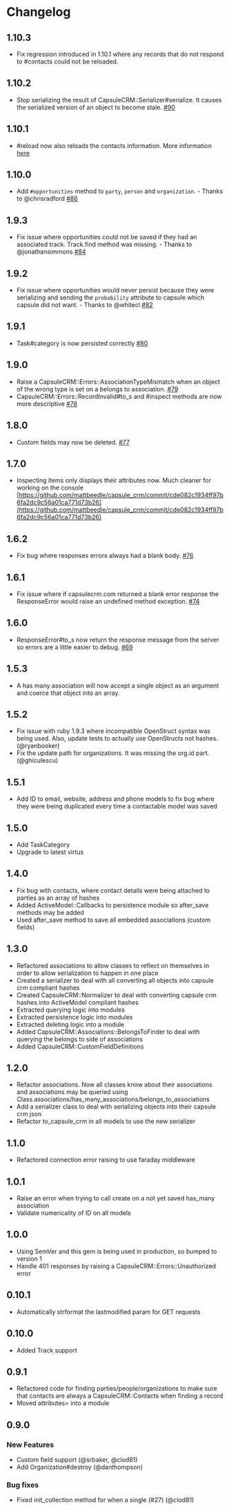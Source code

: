 # Changelog

## 1.10.3

- Fix regression introduced in 1.10.1 where any records that do not respond
  to #contacts could not be reloaded.

## 1.10.2

- Stop serializing the result of CapsuleCRM::Serializer#serialize. It causes
  the serialized version of an object to become stale.
  [#90](https://github.com/mattbeedle/capsule_crm/pull/90)

## 1.10.1

- #reload now also reloads the contacts information. More information
  [here](https://github.com/mattbeedle/capsule_crm/issues/89#issuecomment-71309322)

## 1.10.0

- Add ```#opportunities``` method to ```party```, ```person```
  and ```organization```. - Thanks to @chrisradford
  [#86](https://github.com/mattbeedle/capsule_crm/pull/86)

## 1.9.3

- Fix issue where opportunities could not be saved if they had an associated
  track. Track.find method was missing. - Thanks to @jonathansimmons
  [#84](https://github.com/mattbeedle/capsule_crm/pull/84)

## 1.9.2

- Fix issue where opportunities would never persist because they were
  serializing and sending the ```probability``` attribute to capsule which
  capsule did not want. - Thanks to @whitecl
  [#82](https://github.com/mattbeedle/capsule_crm/pull/82)

## 1.9.1

- Task#category is now persisted correctly
  [#80](https://github.com/mattbeedle/capsule_crm/pull/80)

## 1.9.0

- Raise a CapsuleCRM::Errors::AssociationTypeMismatch when an object of the
  wrong type is set on a belongs to association.
  [#79](https://github.com/mattbeedle/capsule_crm/pull/79)
- CapsuleCRM::Errors::RecordInvalid#to_s and #inspect methods are now more
  descriptive [#78](https://github.com/mattbeedle/capsule_crm/pull/78)

## 1.8.0

- Custom fields may now be deleted.
  [#77](https://github.com/mattbeedle/capsule_crm/pull/77)

## 1.7.0

- Inspecting items only displays their attributes now. Much cleaner for working
  on the console
  [https://github.com/mattbeedle/capsule_crm/commit/cde082c1934ff97b6fa2dc9c56a01ca771d73b26](https://github.com/mattbeedle/capsule_crm/commit/cde082c1934ff97b6fa2dc9c56a01ca771d73b26)

## 1.6.2

- Fix bug where responses errors always had a blank body.
  [#76](https://github.com/mattbeedle/capsule_crm/pull/76)

## 1.6.1

- Fix issue where if capsulecrm.com returned a blank error response the
  ResponseError would raise an undefined method exception.
  [#74](https://github.com/mattbeedle/capsule_crm/pull/74)

## 1.6.0

- ResponseError#to_s now return the response message from the server so errors
  are a little easier to debug.
  [#69](https://github.com/mattbeedle/capsule_crm/pull/69)

## 1.5.3

- A has many association will now accept a single object as an argument and
  coerce that object into an array.

## 1.5.2

- Fix issue with ruby 1.9.3 where incompatible OpenStruct syntax was being used.
  Also, update tests to actually use OpenStructs not hashes. (@ryanbooker)
- Fix the update path for organizations. It was missing the org.id part. (@ghiculescu)

## 1.5.1

- Add ID to email, website, address and phone models to fix bug where they were
  being duplicated every time a contactable model was saved

## 1.5.0

- Add TaskCategory
- Upgrade to latest virtus

## 1.4.0

- Fix bug with contacts, where contact details were being attached to parties as
  an array of hashes
- Added ActiveModel::Callbacks to persistence module so after_save methods may
  be added
- Used after_save method to save all embedded associations (custom fields)

## 1.3.0

- Refactored associations to allow classes to reflect on themselves in order to
  allow serialization to happen in one place
- Created a serializer to deal with all converting all objects into capsule crm
  compliant hashes
- Created CapsuleCRM::Normalizer to deal with converting capsule crm hashes into
  ActiveModel compliant hashes
- Extracted querying logic into modules
- Extracted persistence logic into modules
- Extracted deleting logic into a module
- Added CapsuleCRM::Associations::BelongsToFinder to deal with querying the
  belongs to side of associations
- Added CapsuleCRM::CustomFieldDefinitions

## 1.2.0

- Refactor associations. Now all classes know about their associations and
  associations may be queried using
  Class.associations/has_many_associations/belongs_to_associations
- Add a serializer class to deal with serializing objects into their capsule crm
  json
- Refactor to_capsule_crm in all models to use the new serializer

## 1.1.0

- Refactored connection error raising to use faraday middleware

## 1.0.1

- Raise an error when trying to call create on a not yet saved has_many
  association
- Validate numericality of ID on all models

## 1.0.0

- Using SemVer and this gem is being used in production, so bumped to version 1
- Handle 401 responses by raising a CapsuleCRM::Errors::Unauthorized error

## 0.10.1

- Automatically strformat the lastmodified param for GET requests

## 0.10.0

- Added Track support

## 0.9.1

- Refactored code for finding parties/people/organizations to make sure that
  contacts are always a CapsuleCRM::Contacts when finding a record
- Moved attributes= into a module

## 0.9.0

### New Features

- Custom field support (@srbaker, @clod81)
- Add Organization#destroy (@danthompson)

### Bug fixes

- Fixed init_collection method for when a single (#27) (@clod81)